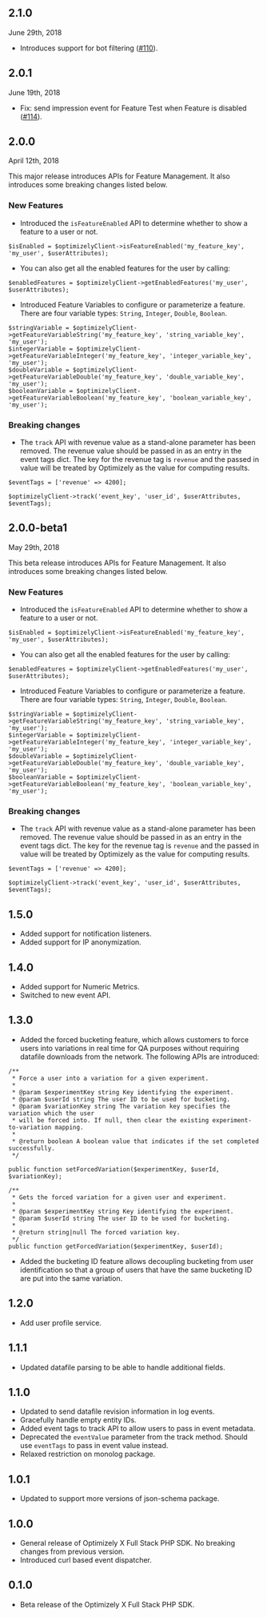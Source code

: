 ## 2.1.0
June 29th, 2018

- Introduces support for bot filtering ([#110](https://github.com/optimizely/php-sdk/pull/110)).

## 2.0.1
June 19th, 2018

- Fix: send impression event for Feature Test when Feature is disabled ([#114](https://github.com/optimizely/php-sdk/pull/114)).

## 2.0.0
April 12th, 2018

This major release introduces APIs for Feature Management. It also introduces some breaking changes listed below.

### New Features
- Introduced the `isFeatureEnabled` API to determine whether to show a feature to a user or not.
```
$isEnabled = $optimizelyClient->isFeatureEnabled('my_feature_key', 'my_user', $userAttributes);
```

- You can also get all the enabled features for the user by calling:
```
$enabledFeatures = $optimizelyClient->getEnabledFeatures('my_user', $userAttributes);
```

- Introduced Feature Variables to configure or parameterize a feature. There are four variable types: `String`, `Integer`, `Double`, `Boolean`.
```
$stringVariable = $optimizelyClient->getFeatureVariableString('my_feature_key', 'string_variable_key', 'my_user');
$integerVariable = $optimizelyClient->getFeatureVariableInteger('my_feature_key', 'integer_variable_key', 'my_user');
$doubleVariable = $optimizelyClient->getFeatureVariableDouble('my_feature_key', 'double_variable_key', 'my_user');
$booleanVariable = $optimizelyClient->getFeatureVariableBoolean('my_feature_key', 'boolean_variable_key', 'my_user');
```

### Breaking changes
- The `track` API with revenue value as a stand-alone parameter has been removed. The revenue value should be passed in as an entry in the event tags dict. The key for the revenue tag is `revenue` and the passed in value will be treated by Optimizely as the value for computing results.
```
$eventTags = ['revenue' => 4200];

$optimizelyClient->track('event_key', 'user_id', $userAttributes, $eventTags);
```

## 2.0.0-beta1
May 29th, 2018

This beta release introduces APIs for Feature Management. It also introduces some breaking changes listed below.

### New Features
- Introduced the `isFeatureEnabled` API to determine whether to show a feature to a user or not.
```
$isEnabled = $optimizelyClient->isFeatureEnabled('my_feature_key', 'my_user', $userAttributes);
```

- You can also get all the enabled features for the user by calling:
```
$enabledFeatures = $optimizelyClient->getEnabledFeatures('my_user', $userAttributes);
```

- Introduced Feature Variables to configure or parameterize a feature. There are four variable types: `String`, `Integer`, `Double`, `Boolean`.
```
$stringVariable = $optimizelyClient->getFeatureVariableString('my_feature_key', 'string_variable_key', 'my_user');
$integerVariable = $optimizelyClient->getFeatureVariableInteger('my_feature_key', 'integer_variable_key', 'my_user');
$doubleVariable = $optimizelyClient->getFeatureVariableDouble('my_feature_key', 'double_variable_key', 'my_user');
$booleanVariable = $optimizelyClient->getFeatureVariableBoolean('my_feature_key', 'boolean_variable_key', 'my_user');
```

### Breaking changes
- The `track` API with revenue value as a stand-alone parameter has been removed. The revenue value should be passed in as an entry in the event tags dict. The key for the revenue tag is `revenue` and the passed in value will be treated by Optimizely as the value for computing results.
```
$eventTags = ['revenue' => 4200];

$optimizelyClient->track('event_key', 'user_id', $userAttributes, $eventTags);
```

## 1.5.0
- Added support for notification listeners.
- Added support for IP anonymization.

## 1.4.0
- Added support for Numeric Metrics.
- Switched to new event API.

## 1.3.0
- Added the forced bucketing feature, which allows customers to force users into variations in real time for QA purposes without requiring datafile downloads from the network. The following APIs are introduced:
```
/**
 * Force a user into a variation for a given experiment.
 *
 * @param $experimentKey string Key identifying the experiment.
 * @param $userId string The user ID to be used for bucketing.
 * @param $variationKey string The variation key specifies the variation which the user
 * will be forced into. If null, then clear the existing experiment-to-variation mapping.
 *
 * @return boolean A boolean value that indicates if the set completed successfully.
 */
```
```
public function setForcedVariation($experimentKey, $userId, $variationKey);

/**
 * Gets the forced variation for a given user and experiment.
 *
 * @param $experimentKey string Key identifying the experiment.
 * @param $userId string The user ID to be used for bucketing.
 *
 * @return string|null The forced variation key.
 */
public function getForcedVariation($experimentKey, $userId);
```

- Added the bucketing ID feature allows decoupling bucketing from user identification so that a group of users that have the same bucketing ID are put into the same variation.

## 1.2.0
- Add user profile service.

## 1.1.1
- Updated datafile parsing to be able to handle additional fields.

## 1.1.0
- Updated to send datafile revision information in log events.
- Gracefully handle empty entity IDs.
- Added event tags to track API to allow users to pass in event metadata.
- Deprecated the `eventValue` parameter from the track method. Should use `eventTags` to pass in event value instead.
- Relaxed restriction on monolog package.

## 1.0.1
- Updated to support more versions of json-schema package.

## 1.0.0
- General release of Optimizely X Full Stack PHP SDK. No breaking changes from previous version.
- Introduced curl based event dispatcher.

## 0.1.0
- Beta release of the Optimizely X Full Stack PHP SDK.
